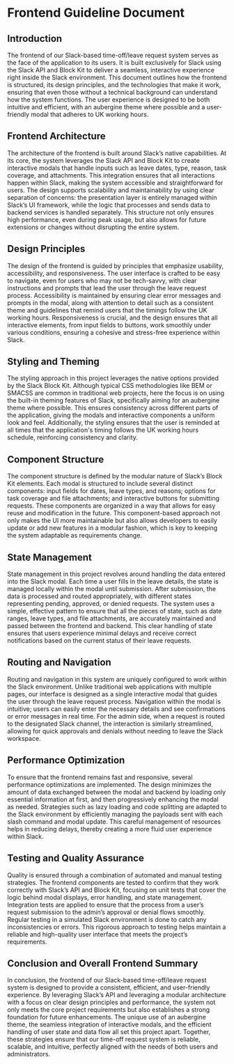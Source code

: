 # Frontend Guideline Document

## Introduction

The frontend of our Slack-based time-off/leave request system serves as the face of the application to its users. It is built exclusively for Slack using the Slack API and Block Kit to deliver a seamless, interactive experience right inside the Slack environment. This document outlines how the frontend is structured, its design principles, and the technologies that make it work, ensuring that even those without a technical background can understand how the system functions. The user experience is designed to be both intuitive and efficient, with an aubergine theme where possible and a user-friendly modal that adheres to UK working hours.

## Frontend Architecture

The architecture of the frontend is built around Slack’s native capabilities. At its core, the system leverages the Slack API and Block Kit to create interactive modals that handle inputs such as leave dates, type, reason, task coverage, and attachments. This integration ensures that all interactions happen within Slack, making the system accessible and straightforward for users. The design supports scalability and maintainability by using clear separation of concerns: the presentation layer is entirely managed within Slack’s UI framework, while the logic that processes and sends data to backend services is handled separately. This structure not only ensures high performance, even during peak usage, but also allows for future extensions or changes without disrupting the entire system.

## Design Principles

The design of the frontend is guided by principles that emphasize usability, accessibility, and responsiveness. The user interface is crafted to be easy to navigate, even for users who may not be tech-savvy, with clear instructions and prompts that lead the user through the leave request process. Accessibility is maintained by ensuring clear error messages and prompts in the modal, along with attention to detail such as a consistent theme and guidelines that remind users that the timings follow the UK working hours. Responsiveness is crucial, and the design ensures that all interactive elements, from input fields to buttons, work smoothly under various conditions, ensuring a cohesive and stress-free experience within Slack.

## Styling and Theming

The styling approach in this project leverages the native options provided by the Slack Block Kit. Although typical CSS methodologies like BEM or SMACSS are common in traditional web projects, here the focus is on using the built-in theming features of Slack, specifically aiming for an aubergine theme where possible. This ensures consistency across different parts of the application, giving the modals and interactive components a uniform look and feel. Additionally, the styling ensures that the user is reminded at all times that the application's timing follows the UK working hours schedule, reinforcing consistency and clarity.

## Component Structure

The component structure is defined by the modular nature of Slack’s Block Kit elements. Each modal is structured to include several distinct components: input fields for dates, leave types, and reasons; options for task coverage and file attachments; and interactive buttons for submitting requests. These components are organized in a way that allows for easy reuse and modification in the future. This component-based approach not only makes the UI more maintainable but also allows developers to easily update or add new features in a modular fashion, which is key to keeping the system adaptable as requirements change.

## State Management

State management in this project revolves around handling the data entered into the Slack modal. Each time a user fills in the leave details, the state is managed locally within the modal until submission. After submission, the data is processed and routed appropriately, with different states representing pending, approved, or denied requests. The system uses a simple, effective pattern to ensure that all the pieces of state, such as date ranges, leave types, and file attachments, are accurately maintained and passed between the frontend and backend. This clear handling of state ensures that users experience minimal delays and receive correct notifications based on the current status of their leave requests.

## Routing and Navigation

Routing and navigation in this system are uniquely configured to work within the Slack environment. Unlike traditional web applications with multiple pages, our interface is designed as a single interactive modal that guides the user through the leave request process. Navigation within the modal is intuitive; users can easily enter the necessary details and see confirmations or error messages in real time. For the admin side, when a request is routed to the designated Slack channel, the interaction is similarly streamlined, allowing for quick approvals and denials without needing to leave the Slack workspace.

## Performance Optimization

To ensure that the frontend remains fast and responsive, several performance optimizations are implemented. The design minimizes the amount of data exchanged between the modal and backend by loading only essential information at first, and then progressively enhancing the modal as needed. Strategies such as lazy loading and code splitting are adapted to the Slack environment by efficiently managing the payloads sent with each slash command and modal update. This careful management of resources helps in reducing delays, thereby creating a more fluid user experience within Slack.

## Testing and Quality Assurance

Quality is ensured through a combination of automated and manual testing strategies. The frontend components are tested to confirm that they work correctly with Slack’s API and Block Kit, focusing on unit tests that cover the logic behind modal displays, error handling, and state management. Integration tests are applied to ensure that the process from a user’s request submission to the admin’s approval or denial flows smoothly. Regular testing in a simulated Slack environment is done to catch any inconsistencies or errors. This rigorous approach to testing helps maintain a reliable and high-quality user interface that meets the project’s requirements.

## Conclusion and Overall Frontend Summary

In conclusion, the frontend of our Slack-based time-off/leave request system is designed to provide a consistent, efficient, and user-friendly experience. By leveraging Slack’s API and leveraging a modular architecture with a focus on clear design principles and performance, the system not only meets the core project requirements but also establishes a strong foundation for future enhancements. The unique use of an aubergine theme, the seamless integration of interactive modals, and the efficient handling of user state and data flow all set this project apart. Together, these strategies ensure that our time-off request system is reliable, scalable, and intuitive, perfectly aligned with the needs of both users and administrators.
